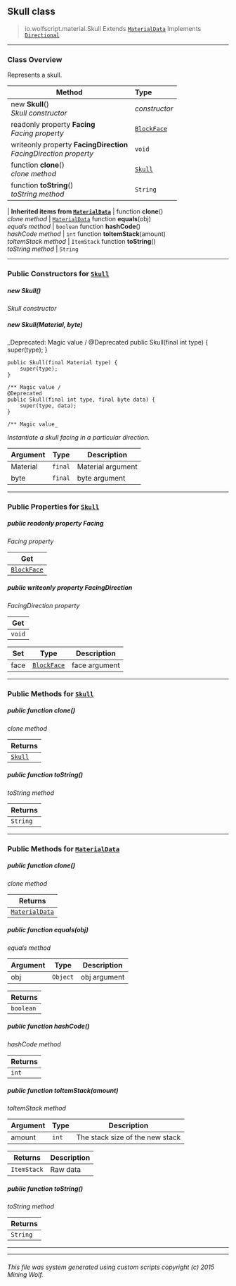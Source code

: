 ## Skull __class__

>io.wolfscript.material.Skull
>Extends [`MaterialData`](MaterialData.md)
>Implements [`Directional`](Directional.md)

---

### Class Overview

Represents a skull.

Method | Type   
--- | :--- 
new __Skull__() <br> _Skull constructor_ | _constructor_
 readonly property __Facing__ <br> _Facing property_ | [`BlockFace`](..\block\BlockFace.md)
 writeonly property __FacingDirection__ <br> _FacingDirection property_ | `void`
 function __clone__() <br> _clone method_ | [`Skull`](Skull.md)
 function __toString__() <br> _toString method_ | `String`
 |
__Inherited items from [`MaterialData`](MaterialData.md)__ |
 function __clone__() <br> _clone method_ | [`MaterialData`](MaterialData.md)
 function __equals__(obj) <br> _equals method_ | `boolean`
 function __hashCode__() <br> _hashCode method_ | `int`
 function __toItemStack__(amount) <br> _toItemStack method_ | `ItemStack`
 function __toString__() <br> _toString method_ | `String`





---

### Public Constructors for [`Skull`](Skull.md)

##### <a id='skull'></a>new __Skull__() 

_Skull constructor_


##### <a id='skull'></a>new __Skull__(Material, byte) 
_Deprecated: Magic value /
    @Deprecated
    public Skull(final int type) {
        super(type);
    }

    public Skull(final Material type) {
        super(type);
    }

    /** Magic value /
    @Deprecated
    public Skull(final int type, final byte data) {
        super(type, data);
    }

    /** Magic value_

_Instantiate a skull facing in a particular direction._

Argument | Type | Description  
--- | --- | --- 
Material | `final` | Material argument
byte | `final` | byte argument

---

### Public Properties for [`Skull`](Skull.md)

##### <a id='facing'></a>public  readonly property __Facing__

_Facing property_

Get | 
--- | 
[`BlockFace`](..\block\BlockFace.md) |



##### <a id='facingdirection'></a>public  writeonly property __FacingDirection__

_FacingDirection property_

Get | 
--- | 
`void` |

Set | Type | Description  
--- | --- | --- 
face | [`BlockFace`](..\block\BlockFace.md) | face argument


---

### Public Methods for [`Skull`](Skull.md)

##### <a id='clone'></a>public  function __clone__()

_clone method_

Returns | 
--- | 
[`Skull`](Skull.md) |


##### <a id='tostring'></a>public  function __toString__()

_toString method_

Returns | 
--- | 
`String` |


---

### Public Methods for [`MaterialData`](MaterialData.md)

##### <a id='clone'></a>public  function __clone__()

_clone method_

Returns | 
--- | 
[`MaterialData`](MaterialData.md) |


##### <a id='equals'></a>public  function __equals__(obj)

_equals method_

Argument | Type | Description  
--- | --- | --- 
obj | `Object` | obj argument

Returns | 
--- | 
`boolean` |


##### <a id='hashcode'></a>public  function __hashCode__()

_hashCode method_

Returns | 
--- | 
`int` |


##### <a id='toitemstack'></a>public  function __toItemStack__(amount)

_toItemStack method_

Argument | Type | Description  
--- | --- | --- 
amount | `int` | The stack size of the new stack

Returns | Description
--- | --- 
`ItemStack` | Raw data


##### <a id='tostring'></a>public  function __toString__()

_toString method_

Returns | 
--- | 
`String` |


---


---


###### This file was system generated using custom scripts copyright (c) 2015 Mining Wolf.
	

